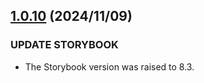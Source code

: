## [1.0.10](https://github.com/reiji1020/ccl-component-kit4svelte/compare/1.0.9...1.0.10) (2024/11/09)

### UPDATE STORYBOOK

- The Storybook version was raised to 8.3.